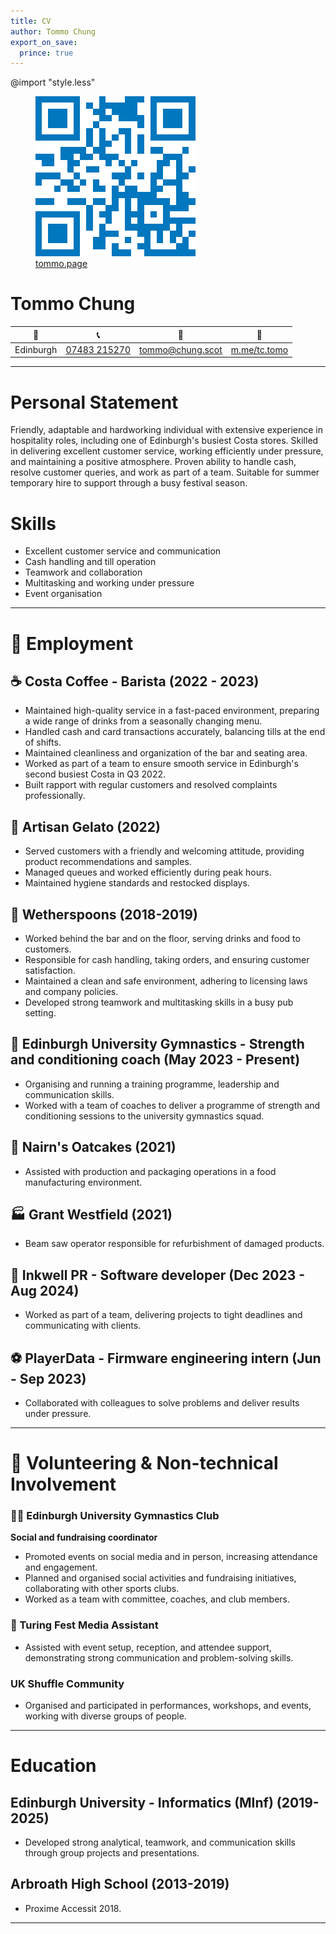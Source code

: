 ```yaml
---
title: CV
author: Tommo Chung
export_on_save:
  prince: true
---
```


<link rel="stylesheet" href="style.less">
<link rel="preconnect" href="https://fonts.googleapis.com">
<link rel="preconnect" href="https://fonts.gstatic.com" crossorigin>
<link href="https://fonts.googleapis.com/css2?family=Cal+Sans&family=Lato:ital,wght@0,100;0,300;0,400;0,700;0,900;1,100;1,300;1,400;1,700;1,900&display=swap" rel="stylesheet">

@import "style.less"

<div id="header">
<figure>
  <img src="./assets/qr_blue.png" alt="Thomas Chung"/>
  <figcaption><a href="https://tommo.page">tommo.page</a></figcaption>
</figure>
<div id="header-text">
<h1>Tommo Chung</h1>

<!-- change to custom icons -->
| 📍  | 📞 | 📧 | 💬 |
|---|---|---|---|
|Edinburgh| [07483 215270](tel:+447483215270) | [tommo@chung.scot](mailto:tommo@chung.scot)| [m.me/tc.tomo](https://m.me/tc.tomo) |
</div>
</div>

---

# Personal Statement

Friendly, adaptable and hardworking individual with extensive experience in hospitality roles, including one of Edinburgh's busiest Costa stores. Skilled in delivering excellent customer service, working efficiently under pressure, and maintaining a positive atmosphere. Proven ability to handle cash, resolve customer queries, and work as part of a team. Suitable for summer temporary hire to support through a busy festival season.


# Skills

- Excellent customer service and communication
- Cash handling and till operation
- Teamwork and collaboration
- Multitasking and working under pressure
- Event organisation


---

# 💼 Employment

## ☕ Costa Coffee - Barista (2022 - 2023)
- Maintained high-quality service in a fast-paced environment, preparing a wide range of drinks from a seasonally changing menu.
- Handled cash and card transactions accurately, balancing tills at the end of shifts.
- Maintained cleanliness and organization of the bar and seating area.
- Worked as part of a team to ensure smooth service in Edinburgh's second busiest Costa in Q3 2022.
- Built rapport with regular customers and resolved complaints professionally.

## 🍦 Artisan Gelato (2022)
- Served customers with a friendly and welcoming attitude, providing product recommendations and samples.
- Managed queues and worked efficiently during peak hours.
- Maintained hygiene standards and restocked displays.

## 🍴 Wetherspoons (2018-2019)
- Worked behind the bar and on the floor, serving drinks and food to customers.
- Responsible for cash handling, taking orders, and ensuring customer satisfaction.
- Maintained a clean and safe environment, adhering to licensing laws and company policies.
- Developed strong teamwork and multitasking skills in a busy pub setting.

## 💪 Edinburgh University Gymnastics - Strength and conditioning coach (May 2023 - Present)
- Organising and running a training programme, leadership and communication skills.
- Worked with a team of coaches to deliver a programme of strength and conditioning sessions to the university gymnastics squad.

## 🍪 Nairn's Oatcakes (2021)
- Assisted with production and packaging operations in a food manufacturing environment.

## 🏭 Grant Westfield (2021)
- Beam saw operator responsible for refurbishment of damaged products.

## 📝 Inkwell PR - Software developer (Dec 2023 - Aug 2024)
- Worked as part of a team, delivering projects to tight deadlines and communicating with clients.

## ⚽ PlayerData - Firmware engineering intern (Jun - Sep 2023)
- Collaborated with colleagues to solve problems and deliver results under pressure.

---

# 🤝 Volunteering & Non-technical Involvement

### 🤸‍♂️ Edinburgh University Gymnastics Club

**Social and fundraising coordinator**
- Promoted events on social media and in person, increasing attendance and engagement.
- Planned and organised social activities and fundraising initiatives, collaborating with other sports clubs.
- Worked as a team with committee, coaches, and club members.

### 📰 Turing Fest Media Assistant
- Assisted with event setup, reception, and attendee support, demonstrating strong communication and problem-solving skills.

### UK Shuffle Community 
- Organised and participated in performances, workshops, and events, working with diverse groups of people.

---

# Education

## Edinburgh University - Informatics (MInf) (2019-2025)
- Developed strong analytical, teamwork, and communication skills through group projects and presentations.

## Arbroath High School (2013-2019) 
- Proxime Accessit 2018.

---